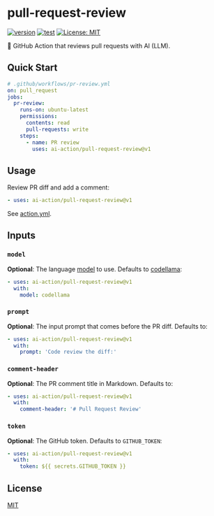 # pull-request-review

[![version](https://badgen.net/github/release/ai-action/pull-request-review)](https://github.com/ai-action/pull-request-review/releases)
[![test](https://github.com/ai-action/pull-request-review/actions/workflows/test.yml/badge.svg)](https://github.com/ai-action/pull-request-review/actions/workflows/test.yml)
[![License: MIT](https://img.shields.io/badge/License-MIT-blue.svg)](https://opensource.org/licenses/MIT)

📝 GitHub Action that reviews pull requests with AI (LLM).

## Quick Start

```yaml
# .github/workflows/pr-review.yml
on: pull_request
jobs:
  pr-review:
    runs-on: ubuntu-latest
    permissions:
      contents: read
      pull-requests: write
    steps:
      - name: PR review
        uses: ai-action/pull-request-review@v1
```

## Usage

Review PR diff and add a comment:

```yaml
- uses: ai-action/pull-request-review@v1
```

See [action.yml](action.yml).

## Inputs

### `model`

**Optional**: The language [model](https://ollama.com/library) to use. Defaults to [codellama](https://ollama.com/library/codellama):

```yaml
- uses: ai-action/pull-request-review@v1
  with:
    model: codellama
```

### `prompt`

**Optional**: The input prompt that comes before the PR diff. Defaults to:

```yaml
- uses: ai-action/pull-request-review@v1
  with:
    prompt: 'Code review the diff:'
```

### `comment-header`

**Optional**: The PR comment title in Markdown. Defaults to:

```yaml
- uses: ai-action/pull-request-review@v1
  with:
    comment-header: '# Pull Request Review'
```

### `token`

**Optional**: The GitHub token. Defaults to `GITHUB_TOKEN`:

```yaml
- uses: ai-action/pull-request-review@v1
  with:
    token: ${{ secrets.GITHUB_TOKEN }}
```

## License

[MIT](LICENSE)
